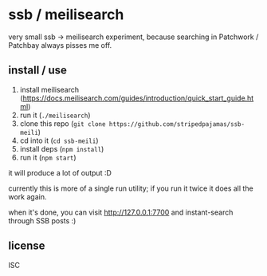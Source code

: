 # ssb / meilisearch

very small ssb -> meilisearch experiment, because searching in Patchwork / Patchbay always pisses me off.

## install / use
1. install meilisearch (https://docs.meilisearch.com/guides/introduction/quick_start_guide.html)
1. run it (`./meilisearch`)
1. clone this repo (`git clone https://github.com/stripedpajamas/ssb-meili`)
1. cd into it (`cd ssb-meili`)
1. install deps (`npm install`)
1. run it (`npm start`)

it will produce a lot of output :D

currently this is more of a single run utility; if you run it twice it does all the work again.

when it's done, you can visit http://127.0.0.1:7700 and instant-search through SSB posts :)

## license
ISC

